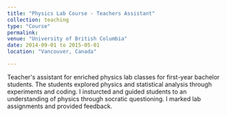 ```yaml
---
title: "Physics Lab Course - Teachers Assistant"
collection: teaching
type: "Course"
permalink: 
venue: "University of British Columbia"
date: 2014-09-01 to 2015-05-01
location: "Vancouver, Canada"

---
```


Teacher's assistant for enriched physics lab classes for first-year bachelor students. The students explored physics and statistical analysis through experiments and coding. I insturcted and guided students to an understanding of physics through socratic questioning. I marked lab assignments and provided feedback.